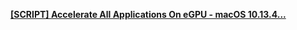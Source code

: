 [**[SCRIPT] Accelerate All Applications On eGPU - macOS 10.13.4...**](https://egpu.io/forums/mac-setup/potentially-accelerate-all-applications-on-egpu-macos-10-13-4/)